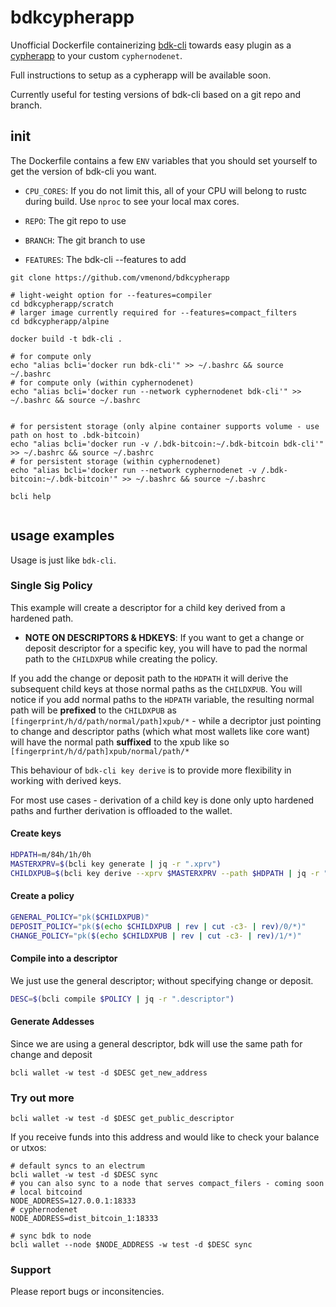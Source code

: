 # bdkcypherapp

Unofficial Dockerfile containerizing [bdk-cli](https://github.com/bitcoindevkit/bdk-cli) towards easy plugin as a [cypherapp](https://github.com/SatoshiPortal/cyphernode) to your custom `cyphernodenet`. 

Full instructions to setup as a cypherapp will be available soon. 

Currently useful for testing versions of bdk-cli based on a git repo and branch.

## init

The Dockerfile contains a few `ENV` variables that you should set yourself to get the version of bdk-cli you want.

- `CPU_CORES`: If you do not limit this, all of your CPU will belong to rustc during build. Use `nproc` to see your local max cores.

- `REPO`: The git repo to use

- `BRANCH`: The git branch to use

- `FEATURES`: The bdk-cli --features to add

```
git clone https://github.com/vmenond/bdkcypherapp

# light-weight option for --features=compiler
cd bdkcypherapp/scratch
# larger image currently required for --features=compact_filters
cd bdkcypherapp/alpine

docker build -t bdk-cli .

# for compute only
echo "alias bcli='docker run bdk-cli'" >> ~/.bashrc && source ~/.bashrc
# for compute only (within cyphernodenet)
echo "alias bcli='docker run --network cyphernodenet bdk-cli'" >> ~/.bashrc && source ~/.bashrc


# for persistent storage (only alpine container supports volume - use path on host to .bdk-bitcoin)
echo "alias bcli='docker run -v /.bdk-bitcoin:~/.bdk-bitcoin bdk-cli'" >> ~/.bashrc && source ~/.bashrc
# for persistent storage (within cyphernodenet)
echo "alias bcli='docker run --network cyphernodenet -v /.bdk-bitcoin:~/.bdk-bitcoin'" >> ~/.bashrc && source ~/.bashrc

bcli help 


```

## usage examples

Usage is just like `bdk-cli`. 

### Single Sig Policy

This example will create a descriptor for a child key derived from a hardened path. 

- <b>NOTE ON DESCRIPTORS & HDKEYS</b>: If you want to get a change or deposit descriptor for a specific key, you will have to pad the normal path to the `CHILDXPUB` while creating the policy. 

If you add the change or deposit path to the `HDPATH` it will derive the subsequent child keys at those normal paths as the `CHILDXPUB`.
You will notice if you add normal paths to the `HDPATH` variable, the resulting normal path will be <b>prefixed</b> to the `CHILDXPUB` as `[fingerprint/h/d/path/normal/path]xpub/*` - while a decriptor just pointing to change and descriptor paths (which what most wallets like core want) will have the normal path <b>suffixed</b> to the xpub like so `[fingerprint/h/d/path]xpub/normal/path/*`

This behaviour of `bdk-cli key derive` is to provide more flexibility in working with derived keys.

For most use cases - derivation of a child key is done only upto hardened paths and further derivation is offloaded to the wallet.

#### Create keys

```bash
HDPATH=m/84h/1h/0h
MASTERXPRV=$(bcli key generate | jq -r ".xprv")
CHILDXPUB=$(bcli key derive --xprv $MASTERXPRV --path $HDPATH | jq -r ".xpub")
```

#### Create a policy
```bash
GENERAL_POLICY="pk($CHILDXPUB)"
DEPOSIT_POLICY="pk($(echo $CHILDXPUB | rev | cut -c3- | rev)/0/*)"
CHANGE_POLICY="pk($(echo $CHILDXPUB | rev | cut -c3- | rev)/1/*)"
```

#### Compile into a descriptor

We just use the general descriptor; without specifying change or deposit.

```bash
DESC=$(bcli compile $POLICY | jq -r ".descriptor")
```

#### Generate Addesses 

Since we are using a general descriptor,  bdk will use the same path for change and deposit

```
bcli wallet -w test -d $DESC get_new_address
```

### Try out more

```
bcli wallet -w test -d $DESC get_public_descriptor
```
If you receive funds into this address and would like to check your balance or utxos:

```
# default syncs to an electrum 
bcli wallet -w test -d $DESC sync
# you can also sync to a node that serves compact_filers - coming soon
# local bitcoind
NODE_ADDRESS=127.0.0.1:18333
# cyphernodenet
NODE_ADDRESS=dist_bitcoin_1:18333

# sync bdk to node
bcli wallet --node $NODE_ADDRESS -w test -d $DESC sync
```

### Support

Please report bugs or inconsitencies. 
